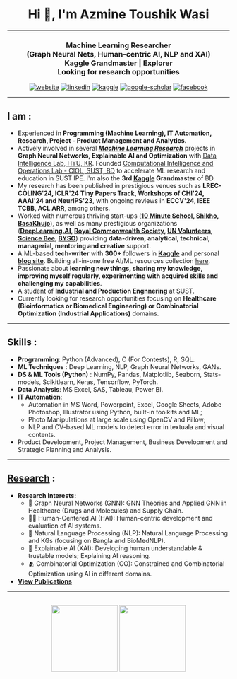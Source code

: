 <h1 align="center">Hi 👋, I'm Azmine Toushik Wasi</h1>

---
<h3 align="center">
Machine Learning Researcher</br> 
 (Graph Neural Nets, Human-centric AI, NLP and XAI) </br> 
Kaggle Grandmaster | Explorer</br>
Looking for research opportunities
</h3>

<div align=center>
  
 [![website](https://img.shields.io/badge/-Website-blue?style=flat-square&logo=rss&color=1f1f15)](https://azminewasi.github.io) 
 [![linkedin](https://img.shields.io/badge/LinkedIn-%320beff?style=flat-square&logo=linkedin&color=1f1f18)](https://www.linkedin.com/in/azmine-toushik-wasi/) 
 [![kaggle](https://img.shields.io/badge/Kaggle-%2320beff?style=flat-square&logo=kaggle&color=1f1f1f)](https://www.kaggle.com/azminetoushikwasi) 
 [![google-scholar](https://img.shields.io/badge/Google%20Scholar-%2320beff?style=flat-square&logo=google-scholar&color=1f1f18)](https://scholar.google.com/citations?user=X3gRvogAAAAJ&hl=en) 
 [![facebook](https://img.shields.io/badge/Facebook-%2320beff?style=flat-square&logo=facebook&color=1f1f15)](https://www.facebook.com/cholche.gari.zatrabari/)
  
</div>

---
## **I am** :
- Experienced in **Programming (Machine Learning), IT Automation, Research, Project - Product Management and Analytics.**
- Actively involved in several [***Machine Learning Research***](https://azminewasi.github.io/research/index.html) projects in **Graph Neural Networks, Explainable AI and Optimization** with [Data Intelligence Lab, HYU, KR](https://dilab.hanyang.ac.kr/). Founded [Computational Intelligence and Operations Lab - CIOL, SUST, BD](https://ciol-sust.github.io/) to accelerate ML research and education in SUST IPE.  I'm also the **3rd [Kaggle](https://www.kaggle.com/azminetoushikwasi/) Grandmaster** of BD.
- My research has been published in prestigious venues such as **LREC-COLING'24, ICLR'24 Tiny Papers Track, Workshops of CHI'24, AAAI'24 and NeurIPS'23**, with ongoing reviews in **ECCV'24, IEEE TCBB, ACL ARR**, among others.
- Worked with numerous thriving start-ups (**[10 Minute School](https://10minuteschool.com/), [Shikho](https://shikho.tech/), [BasaKhujo](https://www.basakhujo.com/)**), as well as many prestigious organizations (**[DeepLearning.AI](https://deeplearning.ai), [Royal Commonwealth Society](https://www.linkedin.com/company/royal-commonwealth-society/), [UN Volunteers](https://www.linkedin.com/company/united-nations-volunteers/), [Science Bee](https://www.sciencebee.com.bd/), [BYSO](https://www.linkedin.com/company/byso-bd/)**) providing **data-driven, analytical, technical, managerial, mentoring and creative** support.
- A ML-based **tech-writer** with **300+** followers in [**Kaggle**](https://www.kaggle.com/azminetoushikwasi/) and personal [**blog site**](https://azminewasi.github.io/blog/). Building all-in-one free AI/ML resources collection [here](https://github.com/azminewasi/online-ml-university).
- Passionate about **learning new things, sharing my knowledge, improving myself regularly, experimenting with acquired skills and challenging my capabilities**.
- A student of **Industrial and Production Engnnering** at [SUST](https://www.sust.edu/).
- Currently looking for research opportunities focusing on **Healthcare (Bioinformatics or Biomedical Engineering) or Combinatorial Optimization (Industrial Applications)** domains.


---

## **Skills** :
- **Programming**: Python (Advanced), C (For Contests), R, SQL.
- **ML Techniques** : Deep Learning, NLP, Graph Neural Networks, GANs.
- **DS & ML Tools (Python)** : NumPy, Pandas, Matplotlib, Seaborn, Stats-models, Scikitlearn, Keras, Tensorflow, PyTorch.
- **Data Analysis**: MS Excel, SAS, Tableau, Power BI.
- **IT Automation**: 
  - Automation in MS Word, Powerpoint, Excel, Google Sheets, Adobe Photoshop, Illustrator using Python, built-in toolkits and ML; 
  - Photo Manipulations at large scale using OpenCV and Pillow; 
  - NLP and CV-based ML models to detect error in textuala and visual contents.
- Product Development, Project Management, Business Development and Strategic Planning and Analysis.

---

## [**Research**](https://azminewasi.github.io/) :
- **Research Interests:**
   - 💠 Graph Neural Networks (GNN): GNN Theories and Applied GNN in Healthcare (Drugs and Molecules) and Supply Chain.
   - 🧑‍💻 Human-Centered AI (HAI): Human-centric development and evaluation of AI systems.
   - 📝 Natural Language Processing (NLP): Natural Language Processing and KGs (focusing on Bangla and BioMedNLP).
   - 🔶 Explainable AI (XAI): Developing human understandable & trustable models; Explaining AI reasoning.
   - 🫂 Combinatorial Optimization (CO): Constrained and Combinatorial Optimization using AI in different domains.
- [**View Publications**](https://azminewasi.github.io/publications.html)
  
---

<p align=center>
  </br>

<img src="https://github-readme-stats.vercel.app/api?username=azminewasi&theme=github_dark&show_icons=true" height="150"/>
<a href="https://github.com/azminewasi/online-ml-university"><img src="https://github-readme-stats.vercel.app/api/pin/?username=azminewasi&repo=online-ml-university&theme=github_dark&show_owner=true" height="150"/></a>

</p>
